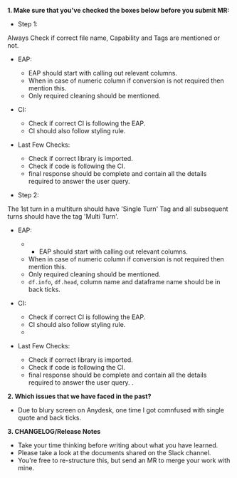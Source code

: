 **1. Make sure that you've checked the boxes below before you submit MR:**

- Step 1:

Always Check if correct file name, Capability and Tags are mentioned or not.

  -  EAP:
      -  EAP should start with calling out relevant columns.
      - When in case of numeric column if conversion is not required then mention this.
      - Only required cleaning should be mentioned.

  -  CI:
      - Check if correct CI is following the EAP.
      - CI should also follow styling rule.

  -  Last Few Checks:
      -  Check if correct library is imported.
      - Check if code is following the CI.
      -  final response should be complete and contain all the details required to answer the user query. 


- Step 2:

The 1st turn in a multiturn should have 'Single Turn' Tag and all subsequent turns should have the tag 'Multi Turn'.

  -  EAP:
      - -  EAP should start with calling out relevant columns.
      - When in case of numeric column if conversion is not required then mention this.
      - Only required cleaning should be mentioned.
      -  `df.info`, `df.head`, column name and dataframe name should be in back ticks.

  -  CI:
      - Check if correct CI is following the EAP.
      - CI should also follow styling rule.
      - 
  -  Last Few Checks:
      -  Check if correct library is imported.
      - Check if code is following the CI.
      -  final response should be complete and contain all the details required to answer the user query. .     
      
<!-- - [ ] I have updated the documentation to reflect my changes.
- [ ] I have resolved merge conflicts before submitting this MR. -->

**2. Which issues that we have faced in the past?**

- Due to blury screen on Anydesk, one time I got comnfused with single quote and back ticks. 

**3. CHANGELOG/Release Notes**

- Take your time thinking before writing about what you have learned.
- Please take a look at the documents shared on the Slack channel.
- You're free to re-structure this, but send an MR to merge your work with mine. 
